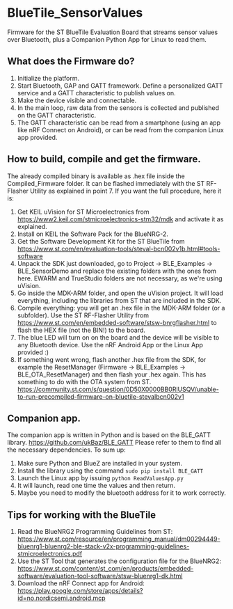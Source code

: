 # BlueTile_SensorValues
Firmware for the ST BlueTile Evaluation Board that streams sensor values over Bluetooth, plus a Companion Python App for Linux to read them.

## What does the Firmware do?
 1. Initialize the platform.
 3. Start Bluetooth, GAP and GATT framework. Define a personalized GATT service and a GATT characteristic to publish values on.
 4. Make the device visible and connectable.
 5. In the main loop, raw data from the sensors is collected and published on the GATT characteristic. 
 6. The GATT characteristic can be read from a smartphone (using an app like nRF Connect on Android), or can be read from the companion Linux app provided. 

## How to build, compile and get the firmware.
The already compiled binary is available as .hex file inside the Compiled_Firmware folder. It can be flashed immediately with the ST RF-Flasher Utility as explained in point 7. If you want the full procedure, here it is:

1. Get KEIL uVision for ST Microelectronics from https://www2.keil.com/stmicroelectronics-stm32/mdk and activate it as explained. 
2. Install on KEIL the Software Pack for the BlueNRG-2.
3. Get the Software Development Kit for the ST BlueTile from https://www.st.com/en/evaluation-tools/steval-bcn002v1b.html#tools-software
4. Unpack the SDK just downloaded, go to Project -> BLE_Examples -> BLE_SensorDemo and replace the existing folders with the ones from here. EWARM and TrueStudio folders are not necessary, as we're using uVision. 
5. Go inside the MDK-ARM folder, and open the uVision project. It will load everything, including the libraries from ST that are included in the SDK. 
6. Compile everything: you will get an .hex file in the MDK-ARM folder (or a subfolder). Use the ST RF-Flasher Utility from https://www.st.com/en/embedded-software/stsw-bnrgflasher.html to flash the HEX file (not the BIN!) to the board. 
7. The blue LED will turn on on the board and the device will be visible to any Bluetooth device. Use the nRF Android App or the Linux App provided :)
8. If something went wrong, flash another .hex file from the SDK, for example the ResetManager (Firmware -> BLE_Examples -> BLE_OTA_ResetManager) and then flash your .hex again. This has something to do with the OTA system from ST. https://community.st.com/s/question/0D50X0000BB0RlUSQV/unable-to-run-precompiled-firmware-on-bluetile-stevalbcn002v1

## Companion app.
The companion app is written in Python and is based on the BLE_GATT library. https://github.com/ukBaz/BLE_GATT
Please refer to them to find all the necessary dependencies. To sum up:
1. Make sure Python and BlueZ are installed in your system. 
2. Install the library using the command `sudo pip install BLE_GATT`
3. Launch the Linux app by issuing `python ReadValuesApp.py`
4. It will launch, read one time the values and then return.
5. Maybe you need to modify the bluetooth address for it to work correctly. 

## Tips for working with the BlueTile
1. Read the BlueNRG2 Programming Guidelines from ST: https://www.st.com/resource/en/programming_manual/dm00294449-bluenrg1-bluenrg2-ble-stack-v2x-programming-guidelines-stmicroelectronics.pdf
2. Use the ST Tool that generates the configuration file for the BlueNRG2: https://www.st.com/content/st_com/en/products/embedded-software/evaluation-tool-software/stsw-bluenrg1-dk.html
3. Download the nRF Connect app for Android: https://play.google.com/store/apps/details?id=no.nordicsemi.android.mcp
